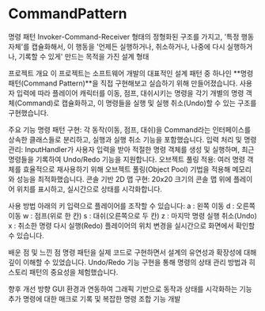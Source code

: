 ﻿# CommandPattern

명령 패턴
Invoker-Command-Receiver 형태의 정형화된 구조를 가지고, '특정 행동 자체'를 캡슐화해서, 이 행동을 '언제든 실행하거나, 취소하거나, 나중에 다시 실행하거나, 기록할 수 있게' 만드는 목적을 가진 설계 형태

프로젝트 개요
이 프로젝트는 소프트웨어 개발의 대표적인 설계 패턴 중 하나인 **명령 패턴(Command Pattern)**을 직접 구현해보고 실습하기 위해 만들어졌습니다.
사용자 입력에 따라 플레이어 캐릭터를 이동, 점프, 대쉬시키는 명령을 각기 개별의 명령 객체(Command)로 캡슐화하고, 이 명령들을 실행 및 실행 취소(Undo)할 수 있는 구조를 구현했습니다.

주요 기능
명령 패턴 구현: 각 동작(이동, 점프, 대쉬)을 Command라는 인터페이스를 상속한 클래스들로 분리하고, 실행과 실행 취소 기능을 포함했습니다.
입력 처리 및 명령 관리: InputHandler가 사용자 입력을 받아 적절한 명령 객체를 생성 및 실행하며, 최근 명령들을 기록하여 Undo/Redo 기능을 지원합니다.
오브젝트 풀링 적용: 여러 명령 객체를 효율적으로 재사용하기 위해 오브젝트 풀링(Object Pool) 기법을 적용해 메모리와 성능을 최적화했습니다.
콘솔 기반 2D 맵 구현: 20x20 크기의 콘솔 맵 위에 플레이어 위치를 표시하고, 실시간으로 상태를 시각화합니다.

사용 방법
아래의 키 입력으로 플레이어를 조작할 수 있습니다:
a : 왼쪽 이동
d : 오른쪽 이동
w : 점프(위로 한 칸)
s : 대쉬(오른쪽으로 두 칸)
z : 마지막 명령 실행 취소(Undo)
x : 취소한 명령 다시 실행(Redo)
플레이어의 위치 변경을 실시간으로 화면에서 확인할 수 있습니다.

배운 점 및 느낀 점
명령 패턴을 실제 코드로 구현하면서 설계의 유연성과 확장성에 대해 깊이 이해할 수 있었습니다.
Undo/Redo 기능 구현을 통해 명령의 상태 관리 방법과 히스토리 패턴의 중요성을 체험했습니다.

향후 개선 방향
GUI 환경과 연동하여 그래픽 기반으로 동작과 상태를 시각화하는 기능 추가
명령에 대한 매크로 기록 및 복잡한 명령 조합 기능 개발